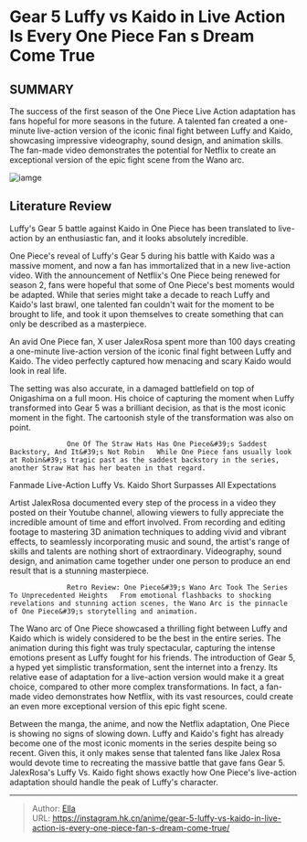 # Gear 5 Luffy vs Kaido in Live Action Is Every One Piece Fan s Dream Come True


## SUMMARY 



  The success of the first season of the One Piece Live Action adaptation has fans hopeful for more seasons in the future.   A talented fan created a one-minute live-action version of the iconic final fight between Luffy and Kaido, showcasing impressive videography, sound design, and animation skills.   The fan-made video demonstrates the potential for Netflix to create an exceptional version of the epic fight scene from the Wano arc.  

![iamge](https://static1.srcdn.com/wordpress/wp-content/uploads/2023/09/luffy-and-kaido-clash-in-one-piece.jpg)

## Literature Review

Luffy&#39;s Gear 5 battle against Kaido in One Piece has been translated to live-action by an enthusiastic fan, and it looks absolutely incredible.




One Piece&#39;s reveal of Luffy&#39;s Gear 5 during his battle with Kaido was a massive moment, and now a fan has immortalized that in a new live-action video. With the announcement of Netflix&#39;s One Piece being renewed for season 2, fans were hopeful that some of One Piece&#39;s best moments would be adapted. While that series might take a decade to reach Luffy and Kaido&#39;s last brawl, one talented fan couldn&#39;t wait for the moment to be brought to life, and took it upon themselves to create something that can only be described as a masterpiece.




An avid One Piece fan, X user JalexRosa spent more than 100 days creating a one-minute live-action version of the iconic final fight between Luffy and Kaido. The video perfectly captured how menacing and scary Kaido would look in real life.


 

The setting was also accurate, in a damaged battlefield on top of Onigashima on a full moon. His choice of capturing the moment when Luffy transformed into Gear 5 was a brilliant decision, as that is the most iconic moment in the fight. The cartoonish style of the transformation was also on point.

                  One Of The Straw Hats Has One Piece&#39;s Saddest Backstory, And It&#39;s Not Robin   While One Piece fans usually look at Robin&#39;s tragic past as the saddest backstory in the series, another Straw Hat has her beaten in that regard.   





 Fanmade Live-Action Luffy Vs. Kaido Short Surpasses All Expectations 

 

Artist JalexRosa documented every step of the process in a video they posted on their Youtube channel, allowing viewers to fully appreciate the incredible amount of time and effort involved. From recording and editing footage to mastering 3D animation techniques to adding vivid and vibrant effects, to seamlessly incorporating music and sound, the artist&#39;s range of skills and talents are nothing short of extraordinary. Videography, sound design, and animation came together under one person to produce an end result that is a stunning masterpiece.

                  Retro Review: One Piece&#39;s Wano Arc Took The Series To Unprecedented Heights   From emotional flashbacks to shocking revelations and stunning action scenes, the Wano Arc is the pinnacle of One Piece&#39;s storytelling and animation.   




The Wano arc of One Piece showcased a thrilling fight between Luffy and Kaido which is widely considered to be the best in the entire series. The animation during this fight was truly spectacular, capturing the intense emotions present as Luffy fought for his friends. The introduction of Gear 5, a hyped yet simplistic transformation, sent the internet into a frenzy. Its relative ease of adaptation for a live-action version would make it a great choice, compared to other more complex transformations. In fact, a fan-made video demonstrates how Netflix, with its vast resources, could create an even more exceptional version of this epic fight scene.

Between the manga, the anime, and now the Netflix adaptation, One Piece is showing no signs of slowing down. Luffy and Kaido&#39;s fight has already become one of the most iconic moments in the series despite being so recent. Given this, it only makes sense that talented fans like Jalex Rosa would devote time to recreating the massive battle that gave fans Gear 5. JalexRosa&#39;s Luffy Vs. Kaido fight shows exactly how One Piece&#39;s live-action adaptation should handle the peak of Luffy&#39;s character.






---

> Author: [Ella](https://instagram.hk.cn/)  
> URL: https://instagram.hk.cn/anime/gear-5-luffy-vs-kaido-in-live-action-is-every-one-piece-fan-s-dream-come-true/  

